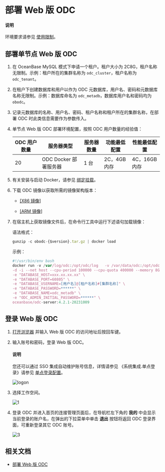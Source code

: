 # 部署 Web 版 ODC

<main id="notice" type='explain'>
   <h4>说明</h4>
   <p>环境要求请参见 <a href="../../200.odc-overview/500.product-limits.md">使用限制</a>。</p>
</main> 

## 部署单节点 Web 版 ODC

1. 在 OceanBase MySQL 模式下申请一个租户。租户大小为 2C8G，租户名称无限制。示例：租户所在的集群名称为 `odc_cluster`，租户名称为 `odc_tenant`。

2. 在租户下创建数据库和用户以作为 ODC 元数据库，用户名、密码和元数据库名称无限制。示例：数据库命名为 `odc_metadb`，数据库用户名和密码均为 `obodc`。

3. 记录元数据库的名称、用户名、密码、租户名称和租户所在的集群名称，在部署 ODC 时此类信息需要作为参数传入。

4. 单节点 Web 版 ODC 部署环境配置，按照 ODC 用户数量的经验值：

    | ODC 用户数量 | 服务器类型|服务器数量|功能最低配置|性能最低配置|
    | ------------- |-------------   |-------------|-------------|-------------|
    | 20  |  ODC Docker 部署服务器 |1 台|2C，4GB 内存|4C，16GB 内存|

5. 有关安装与启动 Docker，请参见 [绑定挂载](https://docs.docker.com/storage/bind-mounts/)。

6. 下载 ODC 镜像以获取所需的镜像架构版本：

   - [\[X86 镜像\]](https://obodc-front.oss-cn-beijing.aliyuncs.com/ODC%204.2.1/obodc4.2.1.tar.gz)<br>

   - [\[ARM 镜像\]](https://obodc-front.oss-cn-beijing.aliyuncs.com/ODC%204.2.1/obodc4.2.1_arm.tar.gz)

7. 在宿主机上获取镜像文件后，在命令行工具中运行下述语句加载镜像：

   语法格式：

   ```javascript
   gunzip -c obodc-{$version}.tar.gz | docker load
   ```

   示例：

   ```javascript
   #!/usr/bin/env bash
   docker run -v /var/log/odc:/opt/odc/log   -v /var/data/odc:/opt/odc/data \
   -d -i --net host --cpu-period 100000 --cpu-quota 400000 --memory 8G --name "obodc" \
   -e "DATABASE_HOST=xxx.xx.xx.xx" \
   -e "DATABASE_PORT=60805" \
   -e "DATABASE_USERNAME=[用户名]@[租户名称]#[集群名称]" \
   -e "DATABASE_PASSWORD=******" \
   -e "DATABASE_NAME=odc_metadb" \
   -e "ODC_ADMIN_INITIAL_PASSWORD=******" \
   oceanbase/odc-server:4.2.1-20231009
   ```

## 登录 Web 版 ODC

1. [打开浏览器](https://www.oceanbase.com/docs/enterprise-odc-doc-cn-10000000002088520) 并输入 Web 版 ODC 的访问地址后按回车键。

2. 输入账号和密码，登录 Web 版 ODC。

   <main id="notice" type='explain'>
      <h4>说明</h4>
      <p>您还可以通过 SSO 集成自动维护账号信息，详情请参见  《系统集成.单点登录》请参见 <a href="../../1000.system-integration/100.sso-integration.md">单点登录配置</a>。</p>
   </main> 

   ![logon](https://obbusiness-private.oss-cn-shanghai.aliyuncs.com/doc/img/odc/420/quickstart/webodc/web%20user%204.2.png)

3. 选择工作空间。
  
   ![1](https://obbusiness-private.oss-cn-shanghai.aliyuncs.com/doc/img/odc/420/web%20odc%20logon%201.png)

4. 登录 ODC 并进入首页的连接管理页面后，在导航栏左下角的 **我的** 中会显示当前登录的账户名，在弹出的下拉菜单中单击 **退出** 按钮将返回 ODC 登录界面，可重新登录其它 ODC 账号。
   
   ![3](https://obbusiness-private.oss-cn-shanghai.aliyuncs.com/doc/img/odc/420/web%20odc%20logon%203.png)


## 相关文档

- [部署 Web 版 ODC](../../1100.deployment-guide/100.deployment-overview.md)
